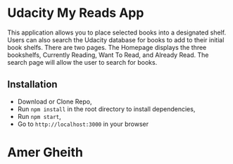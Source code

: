 # Udacity My Reads App

This application allows you to place selected books into a designated shelf. Users can also search the Udacity database for books to add to their initial book shelfs. There are two pages. The Homepage displays the three bookshelfs, Currently Reading, Want To Read, and Already Read. The search page will allow the user to search for books.

## Installation
* Download or Clone Repo,
* Run `npm install` in the root directory to install dependencies,
* Run `npm start`,
* Go to `http://localhost:3000` in your browser

#  Amer Gheith
